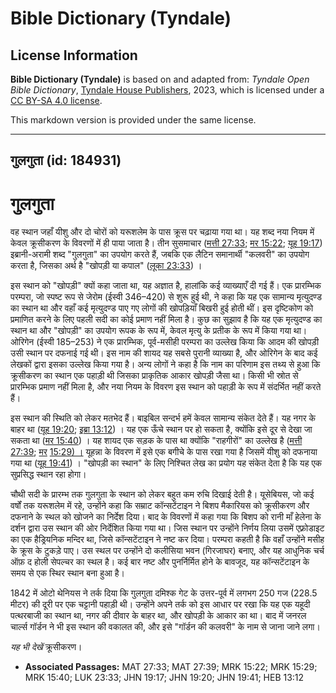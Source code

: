 # Bible Dictionary (Tyndale)

## License Information

**Bible Dictionary (Tyndale)** is based on and adapted from: _Tyndale Open Bible Dictionary_, [Tyndale House Publishers](https://tyndaleopenresources.com/), 2023, which is licensed under a [CC BY-SA 4.0 license](https://creativecommons.org/licenses/by-sa/4.0/legalcode.en).

This markdown version is provided under the same license.



--------------------------------

## गुलगुता (id: 184931)

गुलगुता
=======

वह स्थान जहाँ यीशु और दो चोरों को यरूशलेम के पास क्रूस पर चढ़ाया गया था। यह शब्द नया नियम में केवल क्रूसीकरण के विवरणों में ही पाया जाता है। तीन सुसमाचार ([मत्ती 27:33](https://ref.ly/Matt27:33); [मर 15:22](https://ref.ly/Mark15:22); [यूह 19:17](https://ref.ly/John19:17)) इब्रानी\-अरामी शब्द "गुलगुता" का उपयोग करते हैं, जबकि एक लैटिन समानार्थी "कलवरी" का उपयोग करता है, जिसका अर्थ है "खोपड़ी या कपाल" ([लूका 23:33](https://ref.ly/Luke23:33)) ।

इस स्थान को "खोपड़ी" क्यों कहा जाता था, यह अज्ञात है, हालांकि कई व्याख्याएँ दी गई हैं। एक प्रारम्भिक परम्परा, जो स्पष्ट रूप से जेरोम (ईस्वी 346–420\) से शुरू हुई थी, ने कहा कि यह एक सामान्य मृत्युदण्ड का स्थान था और वहाँ कई मृत्युदण्ड पाए गए लोगों की खोपड़ियाँ बिखरी हुई होती थीं। इस दृष्टिकोण को प्रमाणित करने के लिए पहली सदी का कोई प्रमाण नहीं मिला है। कुछ का सुझाव है कि यह एक मृत्युदण्ड का स्थान था और "खोपड़ी" का उपयोग रूपक के रूप में, केवल मृत्यु के प्रतीक के रूप में किया गया था। ओरिगेन (ईस्वी 185–253\) ने एक प्रारम्भिक, पूर्व\-मसीही परम्परा का उल्लेख किया कि आदम की खोपड़ी उसी स्थान पर दफनाई गई थी। इस नाम की शायद यह सबसे पुरानी व्याख्या है, और ओरिगेन के बाद कई लेखकों द्वारा इसका उल्लेख किया गया है। अन्य लोगों ने कहा है कि नाम का परिणाम इस तथ्य से हुआ कि क्रूसीकरण का स्थान एक पहाड़ी थी जिसका प्राकृतिक आकार खोपड़ी जैसा था। किसी भी स्रोत से प्रारम्भिक प्रमाण नहीं मिला है, और नया नियम के विवरण इस स्थान को पहाड़ी के रूप में संदर्भित नहीं करते हैं।

इस स्थान की स्थिति को लेकर मतभेद हैं। बाइबिल सन्दर्भ हमें केवल सामान्य संकेत देते हैं। यह नगर के बाहर था ([यूह 19:20](https://ref.ly/John19:20); [इब्रा 13:12](https://ref.ly/Heb13:12)) । यह एक ऊँचे स्थान पर हो सकता है, क्योंकि इसे दूर से देखा जा सकता था ([मर 15:40](https://ref.ly/Mark15:40)) । यह शायद एक सड़क के पास था क्योंकि "राहगीरों" का उल्लेख है ([मत्ती 27:39](https://ref.ly/Matt27:39); [मर](https://ref.ly/Mark15:29) [15:29](https://ref.ly/Mark15:29)[) ।](https://ref.ly/Mark15:29) यूहन्ना के विवरण में इसे एक बगीचे के पास रखा गया है जिसमें यीशु को दफनाया गया था ([यूह 19:41](https://ref.ly/John19:41)) । "खोपड़ी का स्थान" के लिए निश्चित लेख का प्रयोग यह संकेत देता है कि यह एक सुप्रसिद्ध स्थान रहा होगा।

चौथी सदी के प्रारम्भ तक गुलगुता के स्थान को लेकर बहुत कम रुचि दिखाई देती है। यूसेबियस, जो कई वर्षों तक यरूशलेम में रहे, उन्होंने कहा कि सम्राट कॉन्सटेंटाइन ने बिशप मैकारियस को क्रूसीकरण और दफनाने के स्थल को खोजने का निर्देश दिया। बाद के विवरणों में कहा गया कि बिशप को रानी माँ हेलेना के दर्शन द्वारा उस स्थान की ओर निर्देशित किया गया था। जिस स्थान पर उन्होंने निर्णय लिया उसमें एफ़्रोडाइट का एक हैड्रियनिक मन्दिर था, जिसे कॉन्सटेंटाइन ने नष्ट कर दिया। परम्परा कहती है कि वहाँ उन्होंने मसीह के क्रूस के टुकड़े पाए। उस स्थल पर उन्होंने दो कलीसिया भवन (गिरजाघर) बनाए, और यह आधुनिक चर्च ऑफ़ द होली सेपल्चर का स्थल है। कई बार नष्ट और पुनर्निर्मित होने के बावजूद, यह कॉन्सटेंटाइन के समय से एक स्थिर स्थान बना हुआ है।

1842 में ओटो थेनियस ने तर्क दिया कि गुलगुता दमिश्क गेट के उत्तर\-पूर्व में लगभग 250 गज (228\.5 मीटर) की दूरी पर एक चट्टानी पहाड़ी थी। उन्होंने अपने तर्क को इस आधार पर रखा कि यह एक यहूदी पत्थरबाजी का स्थान था, नगर की दीवार के बाहर था, और खोपड़ी के आकार का था। बाद में जनरल चार्ल्स गॉर्डन ने भी इस स्थान की वकालत की, और इसे "गॉर्डन की कलवरी" के नाम से जाना जाने लगा।

*यह भी देखें* क्रूसीकरण।

* **Associated Passages:** MAT 27:33; MAT 27:39; MRK 15:22; MRK 15:29; MRK 15:40; LUK 23:33; JHN 19:17; JHN 19:20; JHN 19:41; HEB 13:12

